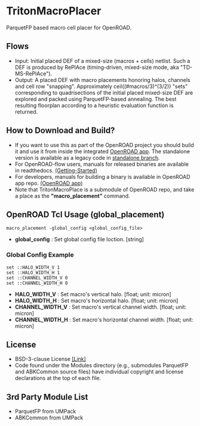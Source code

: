 # TritonMacroPlacer

ParquetFP based macro cell placer for OpenROAD.

## Flows
* Input: Initial placed DEF of a mixed-size (macros + cells) netlist. Such a DEF is produced by RePlAce (timing-driven, mixed-size mode, aka "TD-MS-RePlAce").
* Output: A placed DEF with macro placements honoring halos, channels and cell row "snapping".  Approximately ceil((#macros/3)^(3/2)) "sets" corresponding to quadrisections of the initial placed mixed-size DEF are explored and packed using ParquetFP-based annealing. The best resulting floorplan according to a heuristic evaluation function is returned.

## How to Download and Build?
- If you want to use this as part of the OpenROAD project you should build it and use it from inside the integrated [OpenROAD app](https://github.com/The-OpenROAD-Project/OpenROAD). The standalone version is available as a legacy code in [standalone branch](https://github.com/The-OpenROAD-Project/TritonMacroPlace/tree/standalone).
- For OpenROAD-flow users, manuals for released binaries are available in readthedocs. [(Getting-Started)](https://openroad.readthedocs.io/en/latest/user/getting-started.html)
- For developers, manuals for building a binary is available in OpenROAD app repo. [(OpenROAD app)](https://github.com/The-OpenROAD-Project/OpenROAD) 
- Note that TritonMacroPlace is a submodule of OpenROAD repo, and take a place as the **"macro_placement"** command. 


## OpenROAD Tcl Usage (global_placement)

```
macro_placement -global_config <global_config_file>
```
* __global_config__ : Set global config file loction. [string]

### Global Config Example
```
set ::HALO_WIDTH_V 1
set ::HALO_WIDTH_H 1
set ::CHANNEL_WIDTH_V 0
set ::CHANNEL_WIDTH_H 0
```
* __HALO_WIDTH_V__ : Set macro's vertical halo. [float; unit: micron]
* __HALO_WIDTH_H__ : Set macro's horizontal halo. [float; unit: micron]
* __CHANNEL_WIDTH_V__ : Set macro's vertical channel width. [float; unit: micron]
* __CHANNEL_WIDTH_H__ : Set macro's horizontal channel width. [float; unit: micron]


## License
* BSD-3-clause License [[Link]](LICENSE)
* Code found under the Modules directory (e.g., submodules ParquetFP and ABKCommon source files) have individual copyright and license declarations at the top of each file.  

## 3rd Party Module List
* ParquetFP from UMPack
* ABKCommon from UMPack
